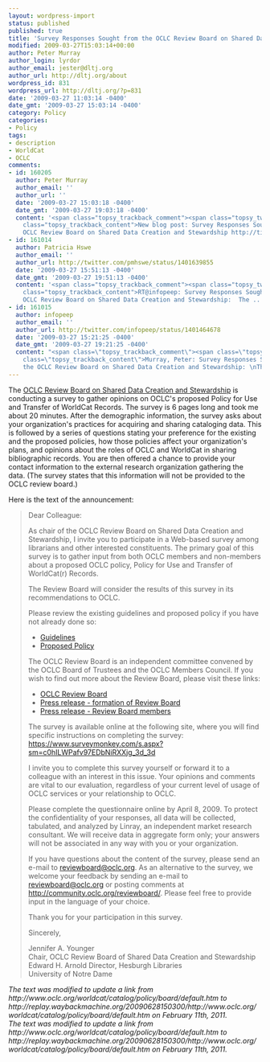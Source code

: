 ```yaml
---
layout: wordpress-import
status: published
published: true
title: 'Survey Responses Sought from the OCLC Review Board on Shared Data Creation and Stewardship'
modified: 2009-03-27T15:03:14+00:00
author: Peter Murray
author_login: lyrdor
author_email: jester@dltj.org
author_url: http://dltj.org/about
wordpress_id: 831
wordpress_url: http://dltj.org/?p=831
date: '2009-03-27 11:03:14 -0400'
date_gmt: '2009-03-27 15:03:14 -0400'
category: Policy
categories:
- Policy
tags:
- description
- WorldCat
- OCLC
comments:
- id: 160205
  author: Peter Murray
  author_email: ''
  author_url: ''
  date: '2009-03-27 15:03:18 -0400'
  date_gmt: '2009-03-27 19:03:18 -0400'
  content: '<span class="topsy_trackback_comment"><span class="topsy_twitter_username"><span
    class="topsy_trackback_content">New blog post: Survey Responses Sought from the
    OCLC Review Board on Shared Data Creation and Stewardship http://tinyurl.com/c4qx6u</span></span>'
- id: 161014
  author: Patricia Hswe
  author_email: ''
  author_url: http://twitter.com/pmhswe/status/1401639855
  date: '2009-03-27 15:51:13 -0400'
  date_gmt: '2009-03-27 19:51:13 -0400'
  content: '<span class="topsy_trackback_comment"><span class="topsy_twitter_username"><span
    class="topsy_trackback_content">RT@infopeep: Survey Responses Sought from the
    OCLC Review Board on Shared Data Creation and Stewardship:  The .. http://snipurl.com/eo9cw</span></span>'
- id: 161015
  author: infopeep
  author_email: ''
  author_url: http://twitter.com/infopeep/status/1401464678
  date: '2009-03-27 15:21:25 -0400'
  date_gmt: '2009-03-27 19:21:25 -0400'
  content: "<span class=\"topsy_trackback_comment\"><span class=\"topsy_twitter_username\"><span
    class=\"topsy_trackback_content\">Murray, Peter: Survey Responses Sought from
    the OCLC Review Board on Shared Data Creation and Stewardship: \nThe .. http://snipurl.com/eo9cw</span></span>"
---
```

<p>The <a href="http://replay.waybackmachine.org/20090628150300/http://www.oclc.org/worldcat/catalog/policy/board/default.htm" title="Review Board of Shared Data Creation and Stewardship [OCLC - Policy for Use and Transfer of WorldCat Records]">OCLC Review Board on Shared Data Creation and Stewardship</a> is conducting a survey to gather opinions on OCLC's proposed Policy for Use and Transfer of WorldCat Records.  The survey is 6 pages long and took me about 20 minutes.  After the demographic information, the survey asks about your organization's practices for acquiring and sharing cataloging data.  This is followed by a series of questions stating your preference for the existing and the proposed policies, how those policies affect your organization's plans, and opinions about the roles of OCLC and WorldCat in sharing bibliographic records.  You are then offered a chance to provide your contact information to the external research organization gathering the data.  (The survey states that this information will not be provided to the OCLC review board.)</p>
<p>Here is the text of the announcement:</p>
<blockquote><p>Dear Colleague:</p>
<p>As chair of the OCLC Review Board on Shared Data Creation and Stewardship, I invite you to participate in a Web-based survey among librarians and other interested constituents. The primary goal of this survey is to gather input from both OCLC members and non-members about a proposed OCLC policy, Policy for Use and Transfer of WorldCat(r) Records.</p>
<p>The Review Board will consider the results of this survey in its recommendations to OCLC.</p>
<p>Please review the existing guidelines and proposed policy if you have not already done so:</p>
<ul type="disc">
<li><a href="http://web.archive.org/web/20090520125245/http://www.oclc.org/support/documentation/worldcat/records/guidelines/default.htm" title="Guidelines for the Use and Transfer of OCLC-Derived Records [OCLC]">Guidelines</a></li>
<li><a href="http://www.oclc.org/worldcat/catalog/policy/recordusepolicy.pdf" title="Proposed record use policy">Proposed Policy</a></li>
</ul>
<p>The OCLC Review Board is an independent committee convened by the OCLC Board of Trustees and the OCLC Members Council. If you wish to find out more about the Review Board, please visit these links:</p>
<ul type="disc">
<li><a href="http://replay.waybackmachine.org/20090628150300/http://www.oclc.org/worldcat/catalog/policy/board/default.htm" title="Review Board of Shared Data Creation and Stewardship [OCLC - Policy for Use and Transfer of WorldCat Records]">OCLC Review Board</a></li>
<li><a href="http://www.oclc.org/us/en/news/releases/20092.htm" title="Review Board on Shared Records [OCLC]">Press release - formation of Review Board</a></li>
<li><a href="http://www.oclc.org/us/en/news/releases/200910.htm" title="Review Board Named [OCLC]">Press release - Review Board members</a></li>
</ul>
<p>The survey is available online at the following site, where you will find specific instructions on completing the survey: <a href="https://www.surveymonkey.com/s.aspx?sm=c0hILWPafv97EDbNiRXXjg_3d_3d">https://www.surveymonkey.com/s.aspx?sm=c0hILWPafv97EDbNiRXXjg_3d_3d</a></p>
<p>I invite you to complete this survey yourself or forward it to a colleague with an interest in this issue. Your opinions and comments are vital to our evaluation, regardless of your current level of usage of OCLC services or your relationship to OCLC.</p>
<p>Please complete the questionnaire online by April 8, 2009. To protect the confidentiality of your responses, all data will be collected, tabulated, and analyzed by Linray, an independent market research consultant. We will receive data in aggregate form only; your answers will not be associated in any way with you or your organization.</p>
<p>If you have questions about the content of the survey, please send an e-mail to <a href="mailto:reviewboard@oclc.org">reviewboard@oclc.org</a>. As an alternative to the survey, we welcome your feedback by sending an e-mail to <a href="mailto:reviewboard@oclc.org">reviewboard@oclc.org</a> or posting comments at <a href="http://web.archive.org/web/20090520141301/http://community.oclc.org/reviewboard/" title="Review Board of Shared Data Creation and Stewardship: Online Feedback Forum">http://community.oclc.org/reviewboard/</a>. Please feel free to provide input in the language of your choice.</p>
<p>Thank you for your participation in this survey.</p>
<p>Sincerely,</p>
<p>Jennifer A. Younger<br />
Chair, OCLC Review Board of Shared Data Creation and Stewardship<br />
Edward H. Arnold Director, Hesburgh Libraries<br />
University of Notre Dame</p></blockquote>
<p style="padding:0;margin:0;font-style:italic;">The text was modified to update a link from http://www.oclc.org/worldcat/catalog/policy/board/default.htm to http://replay.waybackmachine.org/20090628150300/http://www.oclc.org/worldcat/catalog/policy/board/default.htm on February 11th, 2011.</p>
<p style="padding:0;margin:0;font-style:italic;">The text was modified to update a link from http://www.oclc.org/worldcat/catalog/policy/board/default.htm to http://replay.waybackmachine.org/20090628150300/http://www.oclc.org/worldcat/catalog/policy/board/default.htm on February 11th, 2011.</p>
